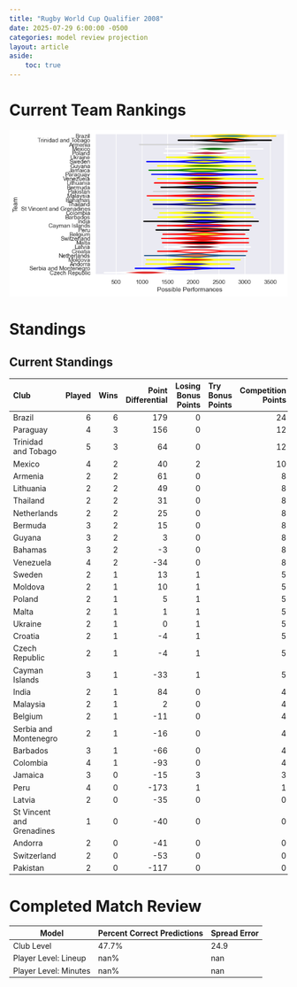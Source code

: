 ```yaml
---  
title: "Rugby World Cup Qualifier 2008"  
date: 2025-07-29 6:00:00 -0500  
categories: model review projection  
layout: article  
aside:  
    toc: true  
---
```

# Current Team Rankings


![Club Rankings](plots/rankings_Rugby_World_Cup_Qualifier_2008.png)
# Standings

## Current Standings


| Club                      |   Played |   Wins |   Point Differential |   Losing Bonus Points | Try Bonus Points   |   Competition Points |
|:--------------------------|---------:|-------:|---------------------:|----------------------:|:-------------------|---------------------:|
| Brazil                    |        6 |      6 |                  179 |                     0 |                    |                   24 |
| Paraguay                  |        4 |      3 |                  156 |                     0 |                    |                   12 |
| Trinidad and Tobago       |        5 |      3 |                   64 |                     0 |                    |                   12 |
| Mexico                    |        4 |      2 |                   40 |                     2 |                    |                   10 |
| Armenia                   |        2 |      2 |                   61 |                     0 |                    |                    8 |
| Lithuania                 |        2 |      2 |                   49 |                     0 |                    |                    8 |
| Thailand                  |        2 |      2 |                   31 |                     0 |                    |                    8 |
| Netherlands               |        2 |      2 |                   25 |                     0 |                    |                    8 |
| Bermuda                   |        3 |      2 |                   15 |                     0 |                    |                    8 |
| Guyana                    |        3 |      2 |                    3 |                     0 |                    |                    8 |
| Bahamas                   |        3 |      2 |                   -3 |                     0 |                    |                    8 |
| Venezuela                 |        4 |      2 |                  -34 |                     0 |                    |                    8 |
| Sweden                    |        2 |      1 |                   13 |                     1 |                    |                    5 |
| Moldova                   |        2 |      1 |                   10 |                     1 |                    |                    5 |
| Poland                    |        2 |      1 |                    5 |                     1 |                    |                    5 |
| Malta                     |        2 |      1 |                    1 |                     1 |                    |                    5 |
| Ukraine                   |        2 |      1 |                    0 |                     1 |                    |                    5 |
| Croatia                   |        2 |      1 |                   -4 |                     1 |                    |                    5 |
| Czech Republic            |        2 |      1 |                   -4 |                     1 |                    |                    5 |
| Cayman Islands            |        3 |      1 |                  -33 |                     1 |                    |                    5 |
| India                     |        2 |      1 |                   84 |                     0 |                    |                    4 |
| Malaysia                  |        2 |      1 |                    2 |                     0 |                    |                    4 |
| Belgium                   |        2 |      1 |                  -11 |                     0 |                    |                    4 |
| Serbia and Montenegro     |        2 |      1 |                  -16 |                     0 |                    |                    4 |
| Barbados                  |        3 |      1 |                  -66 |                     0 |                    |                    4 |
| Colombia                  |        4 |      1 |                  -93 |                     0 |                    |                    4 |
| Jamaica                   |        3 |      0 |                  -15 |                     3 |                    |                    3 |
| Peru                      |        4 |      0 |                 -173 |                     1 |                    |                    1 |
| Latvia                    |        2 |      0 |                  -35 |                     0 |                    |                    0 |
| St Vincent and Grenadines |        1 |      0 |                  -40 |                     0 |                    |                    0 |
| Andorra                   |        2 |      0 |                  -41 |                     0 |                    |                    0 |
| Switzerland               |        2 |      0 |                  -53 |                     0 |                    |                    0 |
| Pakistan                  |        2 |      0 |                 -117 |                     0 |                    |                    0 |



# Completed Match Review


| Model | Percent Correct Predictions | Spread Error |
| ------ | ------ | ------ |
| Club Level | 47.7% | 24.9 |
| Player Level: Lineup | nan% | nan |
| Player Level: Minutes | nan% | nan |


